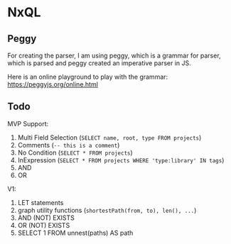 # NxQL

## Peggy

For creating the parser, I am using peggy, which is a grammar for parser, which is parsed and peggy created an imperative parser in JS. 

Here is an online playground to play with the grammar: https://peggyjs.org/online.html

## Todo

MVP Support:
1. Multi Field Selection (`SELECT name, root, type FROM projects`)
2. Comments (`-- this is a comment`)
3. No Condition (`SELECT * FROM projects`)
4. InExpression (`SELECT * FROM projects WHERE 'type:library' IN tags`)
5. AND
6. OR

V1:
1. LET statements
2. graph utility functions (`shortestPath(from, to), len(), ...`)
3. AND (NOT) EXISTS
4. OR (NOT) EXISTS
5. SELECT 1 FROM unnest(paths) AS path
